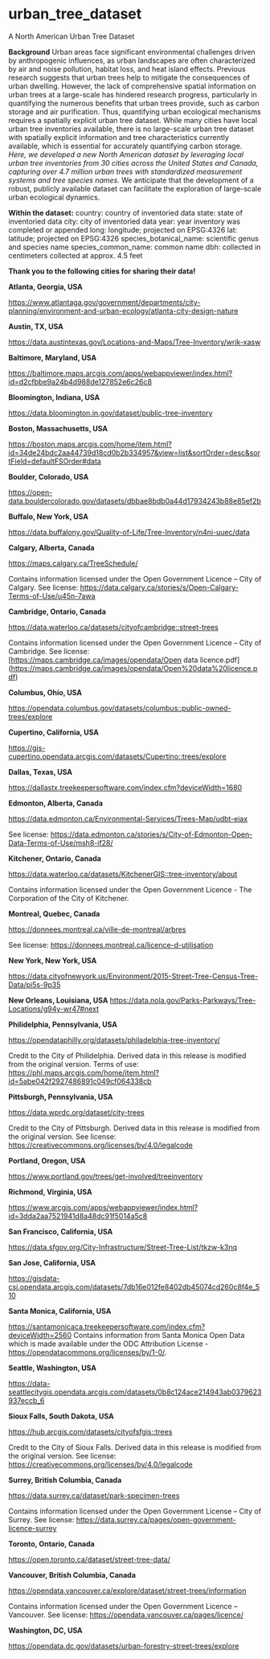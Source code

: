 # urban_tree_dataset
A North American Urban Tree Dataset

**Background**
Urban areas face significant environmental challenges driven by anthropogenic influences, as urban landscapes are often characterized by air and noise pollution, habitat loss, and heat island effects. Previous research suggests that urban trees help to mitigate the consequences of urban dwelling. However, the lack of comprehensive spatial information on urban trees at a large-scale has hindered research progress, particularly in quantifying the numerous benefits that urban trees provide, such as carbon storage and air purification. Thus, quantifying urban ecological mechanisms requires a spatially explicit urban tree dataset. While many cities have local urban tree inventories available, there is no large-scale urban tree dataset with spatially explicit information and tree characteristics currently available, which is essential for accurately quantifying carbon storage. _Here, we developed a new North American dataset by leveraging local urban tree inventories from 30 cities across the United States and Canada, capturing over 4.7 million urban trees with standardized measurement systems and tree species names._ We anticipate that the development of a robust, publicly available dataset can facilitate the exploration of large-scale urban ecological dynamics.


**Within the dataset:**
  country: country of inventoried data
  state: state of inventoried data
  city: city of inventoried data
  year: year inventory was completed or appended
  long: longitude; projected on EPSG:4326
  lat: latitude; projected on EPSG:4326
  species_botanical_name: scientific genus and species name
  species_common_name: common name
  dbh: collected in centimeters collected at approx. 4.5 feet


**Thank you to the following cities for sharing their data!**

**Atlanta, Georgia, USA**

https://www.atlantaga.gov/government/departments/city-planning/environment-and-urban-ecology/atlanta-city-design-nature

**Austin, TX, USA**

https://data.austintexas.gov/Locations-and-Maps/Tree-Inventory/wrik-xasw

**Baltimore, Maryland, USA**

https://baltimore.maps.arcgis.com/apps/webappviewer/index.html?id=d2cfbbe9a24b4d988de127852e6c26c8

**Bloomington, Indiana, USA**

https://data.bloomington.in.gov/dataset/public-tree-inventory

**Boston, Massachusetts, USA**

https://boston.maps.arcgis.com/home/item.html?id=34de24bdc2aa44739d18cd0b2b334957&view=list&sortOrder=desc&sortField=defaultFSOrder#data

**Boulder, Colorado, USA**

https://open-data.bouldercolorado.gov/datasets/dbbae8bdb0a44d17934243b88e85ef2b

**Buffalo, New York, USA**

https://data.buffalony.gov/Quality-of-Life/Tree-Inventory/n4ni-uuec/data

**Calgary, Alberta, Canada**

https://maps.calgary.ca/TreeSchedule/

  Contains information licensed under the Open Government Licence – City of Calgary.
  See license: https://data.calgary.ca/stories/s/Open-Calgary-Terms-of-Use/u45n-7awa

**Cambridge, Ontario, Canada**

https://data.waterloo.ca/datasets/cityofcambridge::street-trees

  Contains information licensed under the Open Government Licence – City of Cambridge.
  See license: [https://maps.cambridge.ca/images/opendata/Open data licence.pdf]    (https://maps.cambridge.ca/images/opendata/Open%20data%20licence.pdf)

**Columbus, Ohio, USA**

https://opendata.columbus.gov/datasets/columbus::public-owned-trees/explore

**Cupertino, California, USA**

https://gis-cupertino.opendata.arcgis.com/datasets/Cupertino::trees/explore

**Dallas, Texas, USA**

https://dallastx.treekeepersoftware.com/index.cfm?deviceWidth=1680

**Edmonton, Alberta, Canada**

https://data.edmonton.ca/Environmental-Services/Trees-Map/udbt-eiax

  See license: https://data.edmonton.ca/stories/s/City-of-Edmonton-Open-Data-Terms-of-Use/msh8-if28/

**Kitchener, Ontario, Canada**

https://data.waterloo.ca/datasets/KitchenerGIS::tree-inventory/about

  Contains information licensed under the Open Government Licence - The Corporation of the City of Kitchener.

**Montreal, Quebec, Canada**

https://donnees.montreal.ca/ville-de-montreal/arbres

  See license: https://donnees.montreal.ca/licence-d-utilisation

**New York, New York, USA**

https://data.cityofnewyork.us/Environment/2015-Street-Tree-Census-Tree-Data/pi5s-9p35

**New Orleans, Louisiana, USA**
https://data.nola.gov/Parks-Parkways/Tree-Locations/g94y-wr47#next

**Philidelphia, Pennsylvania, USA**

https://opendataphilly.org/datasets/philadelphia-tree-inventory/

  Credit to the City of Philidelphia. Derived data in this release is modified from the original version.
  Terms of use: https://phl.maps.arcgis.com/home/item.html?id=5abe042f2927486891c049cf064338cb
  
**Pittsburgh, Pennsylvania, USA**

https://data.wprdc.org/dataset/city-trees

  Credit to the City of Pittsburgh. Derived data in this release is modified from the original version.
  See license: https://creativecommons.org/licenses/by/4.0/legalcode
  
**Portland, Oregon, USA**

https://www.portland.gov/trees/get-involved/treeinventory

**Richmond, Virginia, USA**

https://www.arcgis.com/apps/webappviewer/index.html?id=3dda2aa7521941d8a48dc91f5014a5c8

**San Francisco, California, USA**

https://data.sfgov.org/City-Infrastructure/Street-Tree-List/tkzw-k3nq

**San Jose, California, USA**

https://gisdata-csj.opendata.arcgis.com/datasets/7db16e012fe8402db45074cd260c8f4e_510

**Santa Monica, California, USA**

https://santamonicaca.treekeepersoftware.com/index.cfm?deviceWidth=2560
  Contains information from Santa Monica Open Data which is made available
  under the ODC Attribution License - https://opendatacommons.org/licenses/by/1-0/.

**Seattle, Washington, USA**

https://data-seattlecitygis.opendata.arcgis.com/datasets/0b8c124ace214943ab0379623937eccb_6

**Sioux Falls, South Dakota, USA**

https://hub.arcgis.com/datasets/cityofsfgis::trees

  Credit to the City of Sioux Falls. Derived data in this release is modified
  from the original version.
  See license: https://creativecommons.org/licenses/by/4.0/legalcode

**Surrey, British Columbia, Canada**

https://data.surrey.ca/dataset/park-specimen-trees

  Contains information licensed under the Open Government License – City of Surrey.
  See license: https://data.surrey.ca/pages/open-government-licence-surrey

**Toronto, Ontario, Canada**

https://open.toronto.ca/dataset/street-tree-data/

**Vancouver, British Columbia, Canada**

https://opendata.vancouver.ca/explore/dataset/street-trees/information

  Contains information licensed under the Open Government Licence – Vancouver.
  See license: https://opendata.vancouver.ca/pages/licence/

**Washington, DC, USA**

https://opendata.dc.gov/datasets/urban-forestry-street-trees/explore


